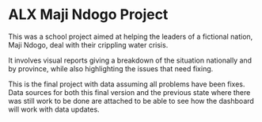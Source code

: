 # ALX Maji Ndogo Project

This was a school project aimed at helping the leaders of a fictional nation, Maji Ndogo, deal with their crippling water crisis. 

It involves visual reports giving a breakdown of the situation nationally and by province, while also highlighting the issues that need
fixing.

This is the final project with data assuming all problems have been fixes. Data sources for both this final version and the previous state
where there was still work to be done are attached to be able to see how the dashboard will work with data updates.
